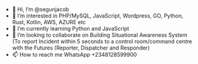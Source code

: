 - 👋 Hi, I’m @segunjacob
- 👀 I’m interested in PHP/MySQL, JavaScript, Wordpress, GO, Python, Rust, Kotlin, AWS, AZURE etc
- 🌱 I’m currently learning Python and JavaScript
- 💞️ I’m looking to collaborate on Building Situational Awareness System (To report Incident within 5 seconds to a control room/command centre with the Futures (Reporter, Dispatcher and Responder)
- 📫 How to reach me WhatsApp +2348128599900

<!---
segunjacob/segunjacob is a ✨ special ✨ repository because its `README.md` (this file) appears on your GitHub profile.
You can click the Preview link to take a look at your changes.
--->
